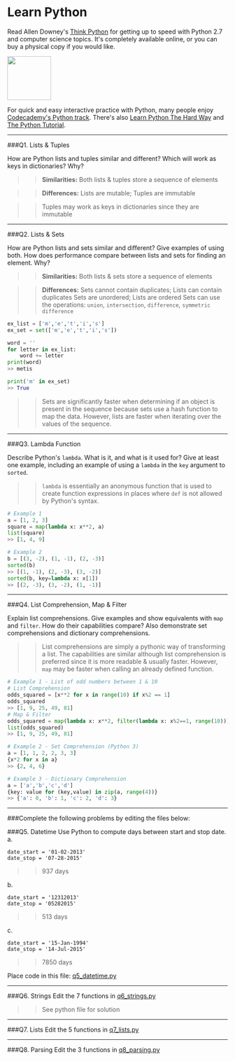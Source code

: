 # Learn Python

Read Allen Downey's [Think Python](http://www.greenteapress.com/thinkpython/) for getting up to speed with Python 2.7 and computer science topics. It's completely available online, or you can buy a physical copy if you would like.

<a href="http://www.greenteapress.com/thinkpython/"><img src="img/think_python.png" style="width: 100px;" target="_blank"></a>

For quick and easy interactive practice with Python, many people enjoy [Codecademy's Python track](http://www.codecademy.com/en/tracks/python). There's also [Learn Python The Hard Way](http://learnpythonthehardway.org/book/) and [The Python Tutorial](https://docs.python.org/2/tutorial/).

---

###Q1. Lists &amp; Tuples

How are Python lists and tuples similar and different? Which will work as keys in dictionaries? Why?

>> **Similarities:**
>> Both lists & tuples store a sequence of elements

>> **Differences:**
>> Lists are mutable; Tuples are immutable

>> Tuples may work as keys in dictionaries since they are immutable

---

###Q2. Lists &amp; Sets

How are Python lists and sets similar and different? Give examples of using both. How does performance compare between lists and sets for finding an element. Why?

>> **Similarities:**
>> Both lists & sets store a sequence of elements

>> **Differences:**
>> Sets cannot contain duplicates; Lists can contain duplicates
>> Sets are unordered; Lists are ordered
>> Sets can use the operations: `union`, `intersection`, `difference`, `symmetric difference`

```python
ex_list = ['m','e','t','i','s']
ex_set = set(['m','e','t','i','s'])

word = ''
for letter in ex_list:
    word += letter
print(word)
>> metis

print('m' in ex_set)
>> True
```

>> Sets are significantly faster when determining if an object is present in the sequence because sets use a hash function to map the data. However, lists are faster when iterating over the values of the sequence.

---

###Q3. Lambda Function

Describe Python's `lambda`. What is it, and what is it used for? Give at least one example, including an example of using a `lambda` in the `key` argument to `sorted`.

>> `lambda` is essentially an anonymous function that is used to create function expressions in places where `def` is not allowed by Python's syntax.

```python
# Example 1
a = [1, 2, 3]
square = map(lambda x: x**2, a)
list(square)
>> [1, 4, 9]

# Example 2
b = [(3, -2), (1, -1), (2, -3)]
sorted(b)
>> [(1, -1), (2, -3), (3, -2)]
sorted(b, key=lambda x: x[1])
>> [(2, -3), (3, -2), (1, -1)]
```

---

###Q4. List Comprehension, Map &amp; Filter

Explain list comprehensions. Give examples and show equivalents with `map` and `filter`. How do their capabilities compare? Also demonstrate set comprehensions and dictionary comprehensions.

>> List comprehensions are simply a pythonic way of transforming a list. The capabilities are similar although list comprehension is preferred since it is more readable & usually faster. However, `map` may be faster when calling an already defined function.

```python
# Example 1 - List of odd numbers between 1 & 10
# List Comprehension
odds_squared = [x**2 for x in range(10) if x%2 == 1]
odds_squared
>> [1, 9, 25, 49, 81]
# Map & Filter
odds_squared = map(lambda x: x**2, filter(lambda x: x%2==1, range(10)))
list(odds_squared)
>> [1, 9, 25, 49, 81]

# Example 2 - Set Comprehension (Python 3)
a = [1, 1, 2, 2, 3, 3]
{x*2 for x in a}
>> {2, 4, 6}

# Example 3 - Dictionary Comprehension
a = ['a','b','c','d']
{key: value for (key,value) in zip(a, range(4))}
>> {'a': 0, 'b': 1, 'c': 2, 'd': 3}
```

---

###Complete the following problems by editing the files below:

###Q5. Datetime
Use Python to compute days between start and stop date.   
a.  

```
date_start = '01-02-2013'    
date_stop = '07-28-2015'
```

>> 937 days

b.  
```
date_start = '12312013'  
date_stop = '05282015'  
```

>> 513 days

c.  
```
date_start = '15-Jan-1994'      
date_stop = '14-Jul-2015'  
```

>> 7850 days

Place code in this file: [q5_datetime.py](python/q5_datetime.py)

---

###Q6. Strings
Edit the 7 functions in [q6_strings.py](python/q6_strings.py)

>> See python file for solution

---

###Q7. Lists
Edit the 5 functions in [q7_lists.py](python/q7_lists.py)

---

###Q8. Parsing
Edit the 3 functions in [q8_parsing.py](python/q8_parsing.py)
